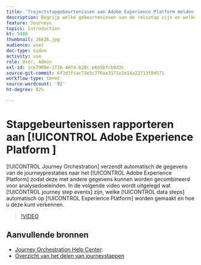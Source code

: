 ```yaml
---
title: 'Trajectstapgebeurtenissen aan Adobe Experience Platform melden '
description: Begrijp welke gebeurtenissen van de reisstap zijn en welke gegevensstappen zijn en hoe te om hen te onderzoeken.
feature: Journeys
topics: Introduction
kt: 5488
thumbnail: 36636.jpg
audience: user
doc-type: video
activity: use
role: User, Admin
exl-id: 1ce7909e-173b-46f4-b20c-e6b5bfcb9d2c
source-git-commit: 6f3d3fcac73e5c770ae3171e2e14a22713f0d571
workflow-type: tm+mt
source-wordcount: '92'
ht-degree: 82%

---
```


# Stapgebeurtenissen rapporteren aan [!UICONTROL Adobe Experience Platform ]

[!UICONTROL Journey Orchestration] verzendt automatisch de gegevens van de journeyprestaties naar het [!UICONTROL Adobe Experience Platform] zodat deze met andere gegevens kunnen worden gecombineerd voor analysedoeleinden.
In de volgende video wordt uitgelegd wat [!UICONTROL journey step events] zijn, welke [!UICONTROL data steps] automatisch op [!UICONTROL Experience Platform] worden gemaakt en hoe u deze kunt verkennen.

>[!VIDEO](https://video.tv.adobe.com/v/36636?quality=12)

## Aanvullende bronnen

* [Journey Orchestration Help Center](https://docs.adobe.com/content/help/nl-NL/journeys/using/journey-orchestration-home.html):
* [Overzicht van het delen van journeystappen](https://docs.adobe.com/content/help/nl-NL/journeys/using/building-journeys/sharing-journey-steps/sharing-overview.html)

